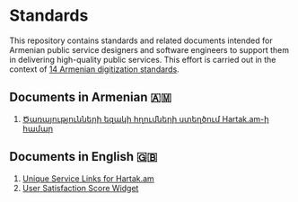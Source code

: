 # Standards

This repository contains standards and related documents intended for Armenian public service designers and software engineers to support them in delivering high-quality public services. This effort is carried out in the context of [14 Armenian digitization standards](https://standards.hightech.gov.am).

## Documents in Armenian 🇦🇲

1. [Ծառայությունների եզակի հղումների ստեղծում Hartak.am-ի համար](./docs/unique-service-links/hy.md)

## Documents in English 🇬🇧

1. [Unique Service Links for Hartak.am](./docs/unique-service-links/en.md)
2. [User Satisfaction Score Widget](./docs/user-satisfaction-widget/en.md)
